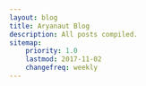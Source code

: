 ```yaml
---
layout: blog
title: Aryanaut Blog
description: All posts compiled.
sitemap:
    priority: 1.0
    lastmod: 2017-11-02
    changefreq: weekly
---
```

